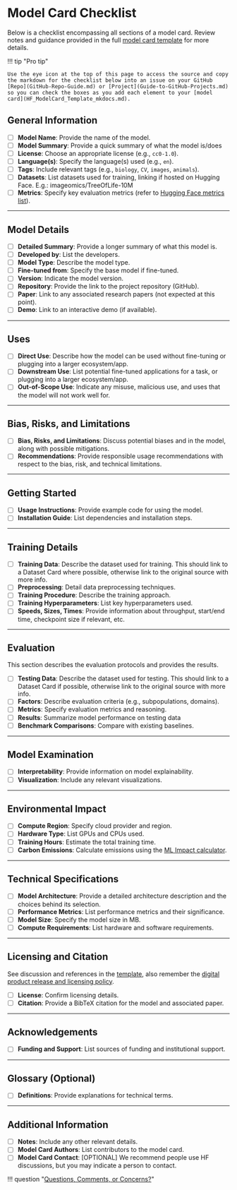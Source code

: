 # Model Card Checklist

Below is a checklist encompassing all sections of a model card. Review notes and guidance provided in the full [model card template](HF_ModelCard_Template_mkdocs.md/) for more details.

!!! tip "Pro tip"

    Use the eye icon at the top of this page to access the source and copy the markdown for the checklist below into an issue on your GitHub [Repo](GitHub-Repo-Guide.md) or [Project](Guide-to-GitHub-Projects.md) so you can check the boxes as you add each element to your [model card](HF_ModelCard_Template_mkdocs.md).

## General Information

- [ ] **Model Name**: Provide the name of the model.
- [ ] **Model Summary**: Provide a quick summary of what the model is/does
- [ ] **License**: Choose an appropriate license (e.g., `cc0-1.0`).
- [ ] **Language(s)**: Specify the language(s) used (e.g., `en`).
- [ ] **Tags**: Include relevant tags (e.g., `biology`, `CV`, `images`, `animals`).
- [ ] **Datasets**: List datasets used for training, linking if hosted on Hugging Face. E.g.: imageomics/TreeOfLife-10M
- [ ] **Metrics**: Specify key evaluation metrics (refer to [Hugging Face metrics list](https://hf.co/metrics)).

---

## Model Details

- [ ] **Detailed Summary**: Provide a longer summary of what this model is.
- [ ] **Developed by**: List the developers.
- [ ] **Model Type**: Describe the model type.
- [ ] **Fine-tuned from**: Specify the base model if fine-tuned.
- [ ] **Version**: Indicate the model version.
- [ ] **Repository**: Provide the link to the project repository (GitHub).
- [ ] **Paper**: Link to any associated research papers (not expected at this point).
- [ ] **Demo**: Link to an interactive demo (if available).

---

## Uses

- [ ] **Direct Use**: Describe how the model can be used without fine-tuning or plugging into a larger ecosystem/app.
- [ ] **Downstream Use**: List potential fine-tuned applications for a task, or plugging into a larger ecosystem/app.
- [ ] **Out-of-Scope Use**: Indicate any misuse, malicious use, and uses that the model will not work well for.

---

## Bias, Risks, and Limitations

- [ ] **Bias, Risks, and Limitations**: Discuss potential biases and in the model, along with possible mitigations.
- [ ] **Recommendations**: Provide responsible usage recommendations with respect to the bias, risk, and technical limitations.

---

## Getting Started

- [ ] **Usage Instructions**: Provide example code for using the model.
- [ ] **Installation Guide**: List dependencies and installation steps.

---

## Training Details

- [ ] **Training Data**: Describe the dataset used for training. This should link to a Dataset Card where possible, otherwise link to the original source with more info.
- [ ] **Preprocessing**: Detail data preprocessing techniques.
- [ ] **Training Procedure**: Describe the training approach.
- [ ] **Training Hyperparameters**: List key hyperparameters used.
- [ ] **Speeds, Sizes, Times**: Provide information about throughput, start/end time, checkpoint size if relevant, etc.

---

## Evaluation

This section describes the evaluation protocols and provides the results.

- [ ] **Testing Data**: Describe the dataset used for testing. This should link to a Dataset Card if possible, otherwise link to the original source with more info.
- [ ] **Factors**: Describe evaluation criteria (e.g., subpopulations, domains).
- [ ] **Metrics**: Specify evaluation metrics and reasoning.
- [ ] **Results**: Summarize model performance on testing data
- [ ] **Benchmark Comparisons**: Compare with existing baselines.

---

## Model Examination

- [ ] **Interpretability**: Provide information on model explainability.
- [ ] **Visualization**: Include any relevant visualizations.

---

## Environmental Impact

- [ ] **Compute Region**: Specify cloud provider and region.
- [ ] **Hardware Type**: List GPUs and CPUs used.
- [ ] **Training Hours**: Estimate the total training time.
- [ ] **Carbon Emissions**: Calculate emissions using the [ML Impact calculator](https://mlco2.github.io/impact#compute).

---

## Technical Specifications

- [ ] **Model Architecture**: Provide a detailed architecture description and the choices behind its selection.
- [ ] **Performance Metrics**: List performance metrics and their significance.
- [ ] **Model Size**: Specify the model size in MB.
- [ ] **Compute Requirements**: List hardware and software requirements.

---

## Licensing and Citation

See discussion and references in the [template](HF_ModelCard_Template_mkdocs.md/#__codelineno-0-19), also remember the [digital product release and licensing policy](Digital-products-release-licensing-policy.md/).

- [ ] **License**: Confirm licensing details.
- [ ] **Citation**: Provide a BibTeX citation for the model and associated paper.

---

## Acknowledgements

- [ ] **Funding and Support**: List sources of funding and institutional support.

---

## Glossary (Optional)

- [ ] **Definitions**: Provide explanations for technical terms.

---

## Additional Information

- [ ] **Notes**: Include any other relevant details.
- [ ] **Model Card Authors**: List contributors to the model card.
- [ ] **Model Card Contact**: [OPTIONAL] We recommend people use HF discussions, but you may indicate a person to contact.

!!! question "[Questions, Comments, or Concerns?](https://github.com/Imageomics/Collaborative-distributed-science-guide/issues)"
